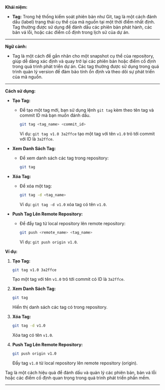 **Khái niệm:**

- **Tag:** Trong hệ thống kiểm soát phiên bản như Git, tag là một cách đánh dấu (label) trạng thái cụ thể của mã nguồn tại một thời điểm nhất định. Tag thường được sử dụng để đánh dấu các phiên bản phát hành, các bản vá lỗi, hoặc các điểm cố định trong lịch sử của dự án.

---

**Ngữ cảnh:**

- Tag là một cách để gắn nhãn cho một snapshot cụ thể của repository, giúp dễ dàng xác định và quay trở lại các phiên bản hoặc điểm cố định trong quá trình phát triển dự án. Các tag thường được sử dụng trong quá trình quản lý version để đảm bảo tính ổn định và theo dõi sự phát triển của mã nguồn.

---

**Cách sử dụng:**

- **Tạo Tag:**

  - Để tạo một tag mới, bạn sử dụng lệnh `git tag` kèm theo tên tag và commit ID mà bạn muốn đánh dấu.
    ```bash
    git tag <tag_name> <commit_id>
    ```
    Ví dụ: `git tag v1.0 3a2ffce` tạo một tag với tên `v1.0` trỏ tới commit với ID là `3a2ffce`.

- **Xem Danh Sách Tag:**

  - Để xem danh sách các tag trong repository:
    ```bash
    git tag
    ```

- **Xóa Tag:**

  - Để xóa một tag:
    ```bash
    git tag -d <tag_name>
    ```
    Ví dụ: `git tag -d v1.0` xóa tag có tên `v1.0`.

- **Push Tag Lên Remote Repository:**
  - Để đẩy tag từ local repository lên remote repository:
    ```bash
    git push <remote_name> <tag_name>
    ```
    Ví dụ: `git push origin v1.0`.

**Ví dụ:**

1. **Tạo Tag:**

   ```bash
   git tag v1.0 3a2ffce
   ```

   Tạo một tag với tên `v1.0` trỏ tới commit có ID là `3a2ffce`.

2. **Xem Danh Sách Tag:**

   ```bash
   git tag
   ```

   Hiển thị danh sách các tag có trong repository.

3. **Xóa Tag:**

   ```bash
   git tag -d v1.0
   ```

   Xóa tag có tên `v1.0`.

4. **Push Tag Lên Remote Repository:**
   ```bash
   git push origin v1.0
   ```
   Đẩy tag `v1.0` từ local repository lên remote repository (origin).

Tag là một cách hiệu quả để đánh dấu và quản lý các phiên bản, bản vá lỗi hoặc các điểm cố định quan trọng trong quá trình phát triển phần mềm.

---
